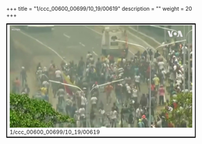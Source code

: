 +++
title = "1/ccc_00600_00699/10_19/00619"
description = ""
weight = 20
+++

<table style="border:2px solid black;max-width:800px;max-height:800px;" 
><tr><td>
<img class="center-fit-jpg"
src="/jpg_/aaa_20190430_NxaOmWaI8sI_00618.jpg">
1/ccc_00600_00699/10_19/00619
</img></td></tr></table>
